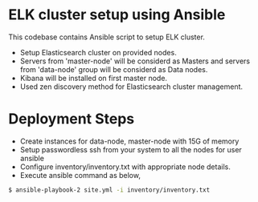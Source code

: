 # ELK cluster setup using Ansible

This codebase contains Ansible script to setup ELK cluster. 

  - Setup Elasticsearch cluster on provided nodes.
  - Servers from 'master-node' will be considerd as Masters and servers from 'data-node' group will be considerd as Data nodes.
  - Kibana will be installed on first master node.
  - Used zen discovery method for Elasticsearch cluster management. 

# Deployment Steps

  - Create instances for data-node, master-node with 15G of memory
  - Setup passwordless ssh from your system to all the nodes for user ansible
  -  Configure inventory/inventory.txt with appropriate node details. 
  -  Execute ansible command as below,
  
  ```sh
$ ansible-playbook-2 site.yml -i inventory/inventory.txt
```
